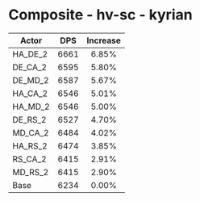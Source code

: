 # Composite - hv-sc - kyrian
| Actor | DPS | Increase |
|---|:---:|:---:|
|HA_DE_2|6661|6.85%|
|DE_CA_2|6595|5.80%|
|DE_MD_2|6587|5.67%|
|HA_CA_2|6546|5.01%|
|HA_MD_2|6546|5.00%|
|DE_RS_2|6527|4.70%|
|MD_CA_2|6484|4.02%|
|HA_RS_2|6474|3.85%|
|RS_CA_2|6415|2.91%|
|MD_RS_2|6415|2.90%|
|Base|6234|0.00%|
